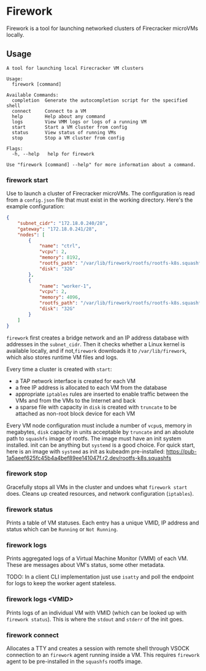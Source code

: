 # Firework

Firework is a tool for launching networked clusters of Firecracker microVMs locally.

## Usage

```
A tool for launching local Firecracker VM clusters

Usage:
  firework [command]

Available Commands:
  completion  Generate the autocompletion script for the specified shell
  connect     Connect to a VM
  help        Help about any command
  logs        View VMM logs or logs of a running VM
  start       Start a VM cluster from config
  status      View status of running VMs
  stop        Stop a VM cluster from config

Flags:
  -h, --help   help for firework

Use "firework [command] --help" for more information about a command.
```

### firework start

Use to launch a cluster of Firecracker microVMs. The configuration is read from a `config.json` file that must exist in the working directory. Here's the example configuration:

```json
{
    "subnet_cidr": "172.18.0.240/28",
    "gateway": "172.18.0.241/28",
    "nodes": [
        {
            "name": "ctrl",
            "vcpu": 2,
            "memory": 8192,
            "rootfs_path": "/var/lib/firework/rootfs/rootfs-k8s.squashfs",
            "disk": "32G"
        },
        {
            "name": "worker-1",
            "vcpu": 2,
            "memory": 4096,
            "rootfs_path": "/var/lib/firework/rootfs/rootfs-k8s.squashfs",
            "disk": "32G"
        }
    ]
}
```

`firework` first creates a bridge network and an IP address database with addresses in the `subnet_cidr`. Then it checks whether a Linux kernel is available locally, and if not,`firework` downloads it  to `/var/lib/firework`, which also stores runtime VM files and logs.

Every time a cluster is created with `start`:
- a TAP network interface is created for each VM
- a free IP address is allocated to each VM from the database
- appropriate `iptables` rules are inserted to enable traffic between the VMs and from the VMs to the Internet and back
- a sparse file with capacity in `disk` is created with `truncate` to be attached as non-root block device for each VM

Every VM node configuration must include a number of `vcpu`s, memory in megabytes, `disk` capacity in units acceptable by `truncate` and an absolute path to `squashfs` image of rootfs. The image must have an init system installed. init can be anything but `systemd` is a good choice. For quick start, here is an image with `systemd` as init as kubeadm pre-installed: https://pub-1a5aeef625fc45b4a4bef89ee141047f.r2.dev/rootfs-k8s.squashfs

### firework stop

Gracefully stops all VMs in the cluster and undoes what `firework start` does. Cleans up created resources, and network configuration (`iptables`).

### firework status

Prints a table of VM statuses. Each entry has a unique VMID, IP address and status which can be `Running` or `Not Running`.

### firework logs

Prints aggregated logs of a Virtual Machine Monitor (VMM) of each VM. These are messages about VM's status, some other metadata.

TODO: In a client CLI implementation just use `isatty` and poll the endpoint for logs to keep the worker agent stateless.

### firework logs \<VMID\>

Prints logs of an individual VM with VMID (which can be looked up with `firework status`). This is where the `stdout` and `stderr` of the init goes.

### firework connect

Allocates a TTY and creates a session with remote shell through VSOCK connection to an `firework` agent running inside a VM. This requires `firework` agent to be pre-installed in the `squashfs` rootfs image.
